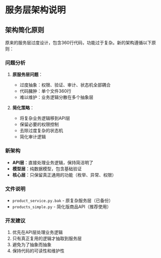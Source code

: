 # 服务层架构说明

## 架构简化原则

原来的服务层过度设计，包含360行代码，功能过于复杂。新的架构遵循以下原则：

### 问题分析

1. **原服务层问题**：
   - 过度抽象：权限、验证、审计、状态机全部耦合
   - 代码臃肿：单个文件360行
   - 难以维护：业务逻辑分散在多个抽象层

2. **简化策略**：
   - 将复杂业务逻辑移到API层
   - 保留必要的权限控制
   - 去除过度复杂的状态机
   - 简化审计逻辑

### 新架构

- **API层**：直接处理业务逻辑，保持简洁明了
- **模型层**：纯数据模型，包含基础验证
- **核心层**：只保留真正通用的功能（枚举、异常、权限）

### 文件说明

- `product_service.py.bak` - 原复杂服务层（已备份）
- `products_simple.py` - 简化版商品API（推荐使用）

### 开发建议

1. 优先在API层处理业务逻辑
2. 只有真正复用的逻辑才抽取到服务层
3. 避免为了抽象而抽象
4. 保持代码的可读性和维护性